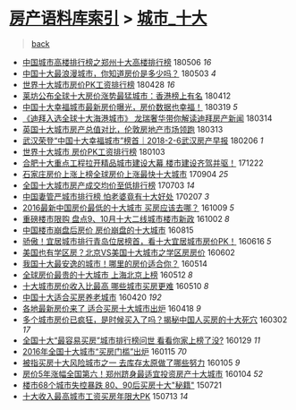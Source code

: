 [房产语料库索引](../../README.md)  > [城市_十大](城市_十大.md)
====
> [back](../README.md)

- [中国城市高楼排行榜之郑州十大高楼排行榜](http://jkwz.applinzi.com/ittc/7100099253261304848.html#%E4%B8%AD%E5%9B%BD%E5%9F%8E%E5%B8%82%E9%AB%98%E6%A5%BC%E6%8E%92%E8%A1%8C%E6%A6%9C%E4%B9%8B%E9%83%91%E5%B7%9E%E5%8D%81%E5%A4%A7%E9%AB%98%E6%A5%BC%E6%8E%92%E8%A1%8C%E6%A6%9C) 180506 *16* 
- [中国十大最浪漫城市，你知道房价是多少吗？](http://jkwz.applinzi.com/ittc/7098907800451417098.html#%E4%B8%AD%E5%9B%BD%E5%8D%81%E5%A4%A7%E6%9C%80%E6%B5%AA%E6%BC%AB%E5%9F%8E%E5%B8%82%EF%BC%8C%E4%BD%A0%E7%9F%A5%E9%81%93%E6%88%BF%E4%BB%B7%E6%98%AF%E5%A4%9A%E5%B0%91%E5%90%97%EF%BC%9F) 180503 *4* 
- [世界十大城市房价PK工资排行榜](http://jkwz.applinzi.com/ittc/7096954892545688592.html#%E4%B8%96%E7%95%8C%E5%8D%81%E5%A4%A7%E5%9F%8E%E5%B8%82%E6%88%BF%E4%BB%B7PK%E5%B7%A5%E8%B5%84%E6%8E%92%E8%A1%8C%E6%A6%9C) 180428 *16* 
- [莱坊公布全球十大房价涨势最猛城市：香港榜上有名](http://jkwz.applinzi.com/ittc/7091225348610196496.html#%E8%8E%B1%E5%9D%8A%E5%85%AC%E5%B8%83%E5%85%A8%E7%90%83%E5%8D%81%E5%A4%A7%E6%88%BF%E4%BB%B7%E6%B6%A8%E5%8A%BF%E6%9C%80%E7%8C%9B%E5%9F%8E%E5%B8%82%EF%BC%9A%E9%A6%99%E6%B8%AF%E6%A6%9C%E4%B8%8A%E6%9C%89%E5%90%8D) 180412  
- [中国十大幸福城市最新房价曝光，房价数据也幸福！](http://jkwz.applinzi.com/ittc/7082211274664707079.html#%E4%B8%AD%E5%9B%BD%E5%8D%81%E5%A4%A7%E5%B9%B8%E7%A6%8F%E5%9F%8E%E5%B8%82%E6%9C%80%E6%96%B0%E6%88%BF%E4%BB%B7%E6%9B%9D%E5%85%89%EF%BC%8C%E6%88%BF%E4%BB%B7%E6%95%B0%E6%8D%AE%E4%B9%9F%E5%B9%B8%E7%A6%8F%EF%BC%81) 180319 *5* 
- [《迪拜入选全球十大海港城市》 龙瑞奢华带你解读迪拜房产新闻](http://jkwz.applinzi.com/ittc/7080277656216273930.html#%E3%80%8A%E8%BF%AA%E6%8B%9C%E5%85%A5%E9%80%89%E5%85%A8%E7%90%83%E5%8D%81%E5%A4%A7%E6%B5%B7%E6%B8%AF%E5%9F%8E%E5%B8%82%E3%80%8B+%E9%BE%99%E7%91%9E%E5%A5%A2%E5%8D%8E%E5%B8%A6%E4%BD%A0%E8%A7%A3%E8%AF%BB%E8%BF%AA%E6%8B%9C%E6%88%BF%E4%BA%A7%E6%96%B0%E9%97%BB) 180314  
- [英国十大城市房产总值对比，伦敦房地产市场领跑](http://jkwz.applinzi.com/ittc/7079899524191749127.html#%E8%8B%B1%E5%9B%BD%E5%8D%81%E5%A4%A7%E5%9F%8E%E5%B8%82%E6%88%BF%E4%BA%A7%E6%80%BB%E5%80%BC%E5%AF%B9%E6%AF%94%EF%BC%8C%E4%BC%A6%E6%95%A6%E6%88%BF%E5%9C%B0%E4%BA%A7%E5%B8%82%E5%9C%BA%E9%A2%86%E8%B7%91) 180313  
- [武汉荣登“中国十大幸福城市”榜首｜2018-2-6武汉房产早报](http://jkwz.applinzi.com/ittc/7066884807458292746.html#%E6%AD%A6%E6%B1%89%E8%8D%A3%E7%99%BB%E2%80%9C%E4%B8%AD%E5%9B%BD%E5%8D%81%E5%A4%A7%E5%B9%B8%E7%A6%8F%E5%9F%8E%E5%B8%82%E2%80%9D%E6%A6%9C%E9%A6%96%EF%BD%9C2018-2-6%E6%AD%A6%E6%B1%89%E6%88%BF%E4%BA%A7%E6%97%A9%E6%8A%A5) 180206 *1* 
- [世界十大城市 房价PK工资排行榜](http://jkwz.applinzi.com/ittc/7054344344960500743.html#%E4%B8%96%E7%95%8C%E5%8D%81%E5%A4%A7%E5%9F%8E%E5%B8%82+%E6%88%BF%E4%BB%B7PK%E5%B7%A5%E8%B5%84%E6%8E%92%E8%A1%8C%E6%A6%9C) 180103  
- [合肥十大重点工程拉开精品城市建设大幕 楼市建设齐驾并驱！](http://jkwz.applinzi.com/ittc/7049837690785137680.html#%E5%90%88%E8%82%A5%E5%8D%81%E5%A4%A7%E9%87%8D%E7%82%B9%E5%B7%A5%E7%A8%8B%E6%8B%89%E5%BC%80%E7%B2%BE%E5%93%81%E5%9F%8E%E5%B8%82%E5%BB%BA%E8%AE%BE%E5%A4%A7%E5%B9%95+%E6%A5%BC%E5%B8%82%E5%BB%BA%E8%AE%BE%E9%BD%90%E9%A9%BE%E5%B9%B6%E9%A9%B1%EF%BC%81) 171222  
- [石家庄房价上涨上榜全球房价上涨最快十大城市](http://jkwz.applinzi.com/ittc/7009413649813472272.html#%E7%9F%B3%E5%AE%B6%E5%BA%84%E6%88%BF%E4%BB%B7%E4%B8%8A%E6%B6%A8%E4%B8%8A%E6%A6%9C%E5%85%A8%E7%90%83%E6%88%BF%E4%BB%B7%E4%B8%8A%E6%B6%A8%E6%9C%80%E5%BF%AB%E5%8D%81%E5%A4%A7%E5%9F%8E%E5%B8%82) 170904 *25* 
- [全国十大城市房产成交均价至低排行榜](http://jkwz.applinzi.com/ittc/6986078115242443780.html#%E5%85%A8%E5%9B%BD%E5%8D%81%E5%A4%A7%E5%9F%8E%E5%B8%82%E6%88%BF%E4%BA%A7%E6%88%90%E4%BA%A4%E5%9D%87%E4%BB%B7%E8%87%B3%E4%BD%8E%E6%8E%92%E8%A1%8C%E6%A6%9C) 170703 *14* 
- [中国妻管严城市排行榜 怕老婆竟有十大好处](http://jkwz.applinzi.com/ittc/6931845820763866116.html#%E4%B8%AD%E5%9B%BD%E5%A6%BB%E7%AE%A1%E4%B8%A5%E5%9F%8E%E5%B8%82%E6%8E%92%E8%A1%8C%E6%A6%9C+%E6%80%95%E8%80%81%E5%A9%86%E7%AB%9F%E6%9C%89%E5%8D%81%E5%A4%A7%E5%A5%BD%E5%A4%84) 170207 *3* 
- [2016最新中国房价最低的十大城市 买房应该去哪？](http://jkwz.applinzi.com/ittc/6886610660149953541.html#2016%E6%9C%80%E6%96%B0%E4%B8%AD%E5%9B%BD%E6%88%BF%E4%BB%B7%E6%9C%80%E4%BD%8E%E7%9A%84%E5%8D%81%E5%A4%A7%E5%9F%8E%E5%B8%82+%E4%B9%B0%E6%88%BF%E5%BA%94%E8%AF%A5%E5%8E%BB%E5%93%AA%EF%BC%9F) 161009 *5* 
- [重磅楼市限购 盘点9、10月十大二线城市楼市新政](http://jkwz.applinzi.com/ittc/6884321766297568261.html#%E9%87%8D%E7%A3%85%E6%A5%BC%E5%B8%82%E9%99%90%E8%B4%AD+%E7%9B%98%E7%82%B99%E3%80%8110%E6%9C%88%E5%8D%81%E5%A4%A7%E4%BA%8C%E7%BA%BF%E5%9F%8E%E5%B8%82%E6%A5%BC%E5%B8%82%E6%96%B0%E6%94%BF) 161002 *8* 
- [中国楼市崩盘后房价 房价崩盘的十大城市](http://jkwz.applinzi.com/ittc/6866529406507549700.html#%E4%B8%AD%E5%9B%BD%E6%A5%BC%E5%B8%82%E5%B4%A9%E7%9B%98%E5%90%8E%E6%88%BF%E4%BB%B7+%E6%88%BF%E4%BB%B7%E5%B4%A9%E7%9B%98%E7%9A%84%E5%8D%81%E5%A4%A7%E5%9F%8E%E5%B8%82) 160815  
- [骄傲！宜居城市排行青岛位居榜首，看十大宜居城市房价PK！](http://jkwz.applinzi.com/ittc/6844234575617983492.html#%E9%AA%84%E5%82%B2%EF%BC%81%E5%AE%9C%E5%B1%85%E5%9F%8E%E5%B8%82%E6%8E%92%E8%A1%8C%E9%9D%92%E5%B2%9B%E4%BD%8D%E5%B1%85%E6%A6%9C%E9%A6%96%EF%BC%8C%E7%9C%8B%E5%8D%81%E5%A4%A7%E5%AE%9C%E5%B1%85%E5%9F%8E%E5%B8%82%E6%88%BF%E4%BB%B7PK%EF%BC%81) 160616 *5* 
- [美国也有学区房？北京VS美国十大城市之学区房房价](http://jkwz.applinzi.com/ittc/6839259666940691461.html#%E7%BE%8E%E5%9B%BD%E4%B9%9F%E6%9C%89%E5%AD%A6%E5%8C%BA%E6%88%BF%EF%BC%9F%E5%8C%97%E4%BA%ACVS%E7%BE%8E%E5%9B%BD%E5%8D%81%E5%A4%A7%E5%9F%8E%E5%B8%82%E4%B9%8B%E5%AD%A6%E5%8C%BA%E6%88%BF%E6%88%BF%E4%BB%B7) 160602  
- [我国十大最安逸的城市！哪里的房价适合你？](http://jkwz.applinzi.com/ittc/6831716680824521732.html#%E6%88%91%E5%9B%BD%E5%8D%81%E5%A4%A7%E6%9C%80%E5%AE%89%E9%80%B8%E7%9A%84%E5%9F%8E%E5%B8%82%EF%BC%81%E5%93%AA%E9%87%8C%E7%9A%84%E6%88%BF%E4%BB%B7%E9%80%82%E5%90%88%E4%BD%A0%EF%BC%9F) 160514  
- [全球房价最贵的十大城市 上海北京上榜](http://jkwz.applinzi.com/ittc/6831250649886753797.html#%E5%85%A8%E7%90%83%E6%88%BF%E4%BB%B7%E6%9C%80%E8%B4%B5%E7%9A%84%E5%8D%81%E5%A4%A7%E5%9F%8E%E5%B8%82+%E4%B8%8A%E6%B5%B7%E5%8C%97%E4%BA%AC%E4%B8%8A%E6%A6%9C) 160512 *8* 
- [十大城市房价收入比最高 哪些城市买房更难](http://jkwz.applinzi.com/ittc/6830516830816699397.html#%E5%8D%81%E5%A4%A7%E5%9F%8E%E5%B8%82%E6%88%BF%E4%BB%B7%E6%94%B6%E5%85%A5%E6%AF%94%E6%9C%80%E9%AB%98+%E5%93%AA%E4%BA%9B%E5%9F%8E%E5%B8%82%E4%B9%B0%E6%88%BF%E6%9B%B4%E9%9A%BE) 160510 *8* 
- [中国十大适合买房养老城市](http://jkwz.applinzi.com/ittc/6823191363839329285.html#%E4%B8%AD%E5%9B%BD%E5%8D%81%E5%A4%A7%E9%80%82%E5%90%88%E4%B9%B0%E6%88%BF%E5%85%BB%E8%80%81%E5%9F%8E%E5%B8%82) 160420 *192* 
- [各地最新房价来了 适合买房十大城市出炉](http://jkwz.applinzi.com/ittc/6822459590230672389.html#%E5%90%84%E5%9C%B0%E6%9C%80%E6%96%B0%E6%88%BF%E4%BB%B7%E6%9D%A5%E4%BA%86+%E9%80%82%E5%90%88%E4%B9%B0%E6%88%BF%E5%8D%81%E5%A4%A7%E5%9F%8E%E5%B8%82%E5%87%BA%E7%82%89) 160418 *9* 
- [多个城市房价已疯狂，是时候买入了吗？揭秘中国人买房的十大死穴](http://jkwz.applinzi.com/ittc/6804942284931990533.html#%E5%A4%9A%E4%B8%AA%E5%9F%8E%E5%B8%82%E6%88%BF%E4%BB%B7%E5%B7%B2%E7%96%AF%E7%8B%82%EF%BC%8C%E6%98%AF%E6%97%B6%E5%80%99%E4%B9%B0%E5%85%A5%E4%BA%86%E5%90%97%EF%BC%9F%E6%8F%AD%E7%A7%98%E4%B8%AD%E5%9B%BD%E4%BA%BA%E4%B9%B0%E6%88%BF%E7%9A%84%E5%8D%81%E5%A4%A7%E6%AD%BB%E7%A9%B4) 160302 *17* 
- [全国十大“最容易买房”城市排行榜问世 看看你家上榜了没?](http://jkwz.applinzi.com/ittc/6792649279135024132.html#%E5%85%A8%E5%9B%BD%E5%8D%81%E5%A4%A7%E2%80%9C%E6%9C%80%E5%AE%B9%E6%98%93%E4%B9%B0%E6%88%BF%E2%80%9D%E5%9F%8E%E5%B8%82%E6%8E%92%E8%A1%8C%E6%A6%9C%E9%97%AE%E4%B8%96+%E7%9C%8B%E7%9C%8B%E4%BD%A0%E5%AE%B6%E4%B8%8A%E6%A6%9C%E4%BA%86%E6%B2%A1%3F) 160129 *11* 
- [2016年全国十大城市“买房门槛”出炉](http://jkwz.applinzi.com/ittc/6787579495590659076.html#2016%E5%B9%B4%E5%85%A8%E5%9B%BD%E5%8D%81%E5%A4%A7%E5%9F%8E%E5%B8%82%E2%80%9C%E4%B9%B0%E6%88%BF%E9%97%A8%E6%A7%9B%E2%80%9D%E5%87%BA%E7%82%89) 160115 *70* 
- [被指买房十大风险城市之一 去库存太原做了哪些努力](http://jkwz.applinzi.com/ittc/6783896847554970628.html#%E8%A2%AB%E6%8C%87%E4%B9%B0%E6%88%BF%E5%8D%81%E5%A4%A7%E9%A3%8E%E9%99%A9%E5%9F%8E%E5%B8%82%E4%B9%8B%E4%B8%80+%E5%8E%BB%E5%BA%93%E5%AD%98%E5%A4%AA%E5%8E%9F%E5%81%9A%E4%BA%86%E5%93%AA%E4%BA%9B%E5%8A%AA%E5%8A%9B) 160105 *9* 
- [房价5年涨幅全国第六！郑州跻身最适宜投资房产十大城市](http://jkwz.applinzi.com/ittc/6783408810165273605.html#%E6%88%BF%E4%BB%B75%E5%B9%B4%E6%B6%A8%E5%B9%85%E5%85%A8%E5%9B%BD%E7%AC%AC%E5%85%AD%EF%BC%81%E9%83%91%E5%B7%9E%E8%B7%BB%E8%BA%AB%E6%9C%80%E9%80%82%E5%AE%9C%E6%8A%95%E8%B5%84%E6%88%BF%E4%BA%A7%E5%8D%81%E5%A4%A7%E5%9F%8E%E5%B8%82) 160104 *52* 
- [楼市68个城市失控暴跌 80、90后买房十大&quot;秘籍&quot;](http://jkwz.applinzi.com/ittc/547650615136753466.html#%E6%A5%BC%E5%B8%8268%E4%B8%AA%E5%9F%8E%E5%B8%82%E5%A4%B1%E6%8E%A7%E6%9A%B4%E8%B7%8C+80%E3%80%8190%E5%90%8E%E4%B9%B0%E6%88%BF%E5%8D%81%E5%A4%A7%26quot%3B%E7%A7%98%E7%B1%8D%26quot%3B) 150721  
- [十大收入最高城市工资买房年限大PK](http://jkwz.applinzi.com/ittc/547650615054749071.html#%E5%8D%81%E5%A4%A7%E6%94%B6%E5%85%A5%E6%9C%80%E9%AB%98%E5%9F%8E%E5%B8%82%E5%B7%A5%E8%B5%84%E4%B9%B0%E6%88%BF%E5%B9%B4%E9%99%90%E5%A4%A7PK) 150713 *14* 
